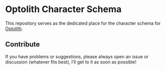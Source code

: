 # Optolith Character Schema

This repository serves as the dedicated place for the character schema for [Optolith](https://github.com/elyukai/optolith-client).

## Contribute

If you have problems or suggestions, please always open an issue or discussion (whatever fits best), I’ll get to it as soon as possible!
